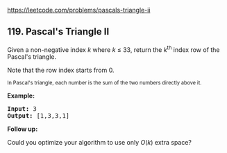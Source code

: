 https://leetcode.com/problems/pascals-triangle-ii

## 119. Pascal's Triangle II

<div><p>Given a non-negative index <em>k</em> where <em>k</em> ≤ 33, return the <em>k</em><sup>th</sup> index row of the Pascal's triangle.</p>
<p>Note that the row index starts from 0.</p>
<p><img alt="" src="https://upload.wikimedia.org/wikipedia/commons/0/0d/PascalTriangleAnimated2.gif"/><br/>
<small>In Pascal's triangle, each number is the sum of the two numbers directly above it.</small></p>
<p><strong>Example:</strong></p>
<pre><strong>Input:</strong> 3
<strong>Output:</strong> [1,3,3,1]
</pre>
<p><strong>Follow up:</strong></p>
<p>Could you optimize your algorithm to use only <em>O</em>(<em>k</em>) extra space?</p>
</div>
